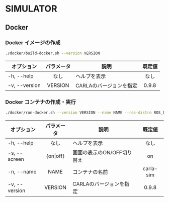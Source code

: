 # SIMULATOR

## Docker

### Docker イメージの作成
```bash
./docker/build-docker.sh --version VERSION
```
|オプション      |パラメータ |説明                   |既定値 |
|----------------|:---------:|-----------------------|:-----:|
|-h, --help      |なし       |ヘルプを表示           |なし   |
|-v, --version   |VERSION    |CARLAのバージョンを指定|0.9.8  |

### Docker コンテナの作成・実行
```bash
./docker/run-docker.sh --version VERSION --name NAME --ros-distro ROS_DISTRO
```
|オプション    |パラメータ |説明                      |既定値   |
|--------------|:---------:|--------------------------|:-------:|
|-h, --help    |なし       |ヘルプを表示              |なし     |
|-s, --screen  |{on\|off}  |画面の表示のON/OFF切り替え|on       |
|-n, --name    |NAME       |コンテナの名前            |carla-sim|
|-v, --version |VERSION    |CARLAのバージョンを指定   |0.9.8    |
